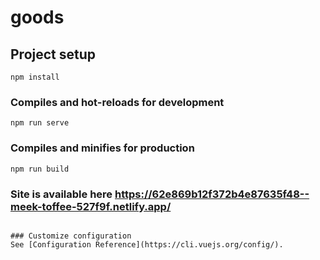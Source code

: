 # goods

## Project setup
```
npm install
```

### Compiles and hot-reloads for development
```
npm run serve
```

### Compiles and minifies for production
```
npm run build
```
### Site is available here https://62e869b12f372b4e87635f48--meek-toffee-527f9f.netlify.app/
```

### Customize configuration
See [Configuration Reference](https://cli.vuejs.org/config/).

